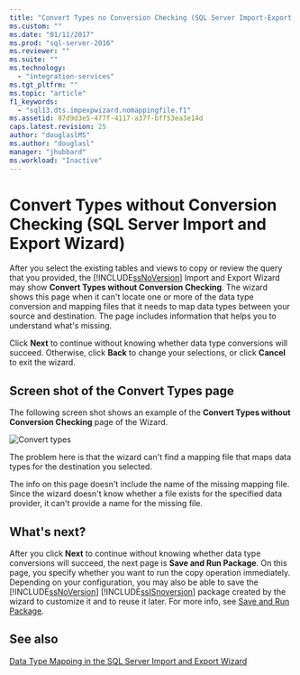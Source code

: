 ```yaml
---
title: "Convert Types no Conversion Checking (SQL Server Import-Export Wizard) | Microsoft Docs"
ms.custom: ""
ms.date: "01/11/2017"
ms.prod: "sql-server-2016"
ms.reviewer: ""
ms.suite: ""
ms.technology: 
  - "integration-services"
ms.tgt_pltfrm: ""
ms.topic: "article"
f1_keywords: 
  - "sql13.dts.impexpwizard.nomappingfile.f1"
ms.assetid: 87d9d3e5-477f-4117-a37f-bff53ea3e14d
caps.latest.revision: 25
author: "douglaslMS"
ms.author: "douglasl"
manager: "jhubbard"
ms.workload: "Inactive"
---
```

# Convert Types without Conversion Checking (SQL Server Import and Export Wizard)
  After you select the existing tables and views to copy or review the query that you provided, the [!INCLUDE[ssNoVersion](../../includes/ssnoversion-md.md)] Import and Export Wizard may show **Convert Types without Conversion Checking**. The wizard shows this page when it can't locate one or more of the data type conversion and mapping files that it needs to map data types between your source and destination. The page includes information that helps you to understand what's missing.
  
 Click **Next** to continue without knowing whether data type conversions will succeed. Otherwise, click **Back** to change your selections, or click **Cancel** to exit the wizard.

## Screen shot of the Convert Types page  
  
The following screen shot shows an example of the **Convert Types without Conversion Checking** page of the Wizard.

![Convert types](../../integration-services/import-export-data/media/convert-types.png)

The problem here is that the wizard can't find a mapping file that maps data types for the destination you selected.

The info on this page doesn't include the name of the missing mapping file. Since the wizard doesn't know whether a file exists for the specified data provider, it can't provide a name for the missing file.

## What's next?  
 After you click **Next** to continue without knowing whether data type conversions will succeed, the next page is **Save and Run Package**. On this page, you specify whether you want to run the copy operation immediately. Depending on your configuration, you may also be able to save the [!INCLUDE[ssNoVersion](../../includes/ssnoversion-md.md)] [!INCLUDE[ssISnoversion](../../includes/ssisnoversion-md.md)] package created by the wizard  to customize it and to reuse it later. For more info, see [Save and Run Package](../../integration-services/import-export-data/save-and-run-package-sql-server-import-and-export-wizard.md).  

## See also
[Data Type Mapping in the SQL Server Import and Export Wizard](../../integration-services/import-export-data/data-type-mapping-in-the-sql-server-import-and-export-wizard.md)
